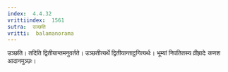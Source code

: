 ```yaml
---
index:  4.4.32
vrittiindex:  1561
sutra:  उञ्छति
vritti:  balamanorama 
---
```


उञ्छति। तदिति द्वितीयान्तमनुवर्तते। उञ्छतीत्यर्थे द्वितीयान्ताट्ठगित्यर्थः। भूम्यां निपतितस्य व्रीह्रादेः कणश आदानमुञ्छः।

